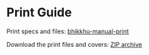 # Print Guide

Print specs and files: [bhikkhu-manual-print](https://github.com/bhikkhu-manual/bhikkhu-manual-print)

Download the print files and covers: [ZIP archive](https://github.com/bhikkhu-manual/bhikkhu-manual-print/archive/master.zip)

